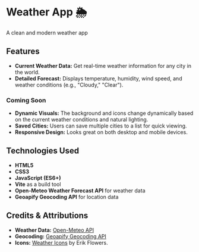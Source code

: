 # Weather App 🌦️
A clean and modern weather app

## Features

* **Current Weather Data:** Get real-time weather information for any city in the world.
* **Detailed Forecast:** Displays temperature, humidity, wind speed, and weather conditions (e.g., "Cloudy," "Clear").

### Coming Soon

* **Dynamic Visuals:** The background and icons change dynamically based on the current weather conditions and natural lighting.
* **Saved Cities:** Users can save multiple cities to a list for quick viewing.
* **Responsive Design:** Looks great on both desktop and mobile devices.

## Technologies Used

* **HTML5**
* **CSS3**
* **JavaScript (ES6+)**
* **Vite** as a build tool
* **Open-Meteo Weather Forecast API** for weather data
* **Geoapify Geocoding API** for location data

## Credits & Attributions

* **Weather Data:** [Open-Meteo API](https://open-meteo.com/)
* **Geocoding:** [Geoapify Geocoding API](https://www.geoapify.com/geocoding-api)
* **Icons:** [Weather Icons](https://erikflowers.github.io/weather-icons/) by Erik Flowers.


